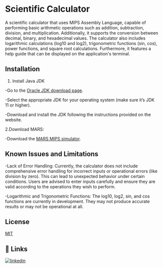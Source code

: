 
# Scientific Calculator

A scientific calculator that uses MIPS Assembly Language, capable of performing basic arithmetic operations such as addition, subtraction, division, and multiplication. Additionally, it supports the conversion between decimal, binary, and hexadecimal values. The calculator also includes logarithmic calculations (log10 and log2), trigonometric functions (sin, cos), power functions, and square root calculations. Furthermore, it features a help guide that can be displayed on the application's terminal.


## Installation

1. Install Java JDK

-Go to the [Oracle JDK download page](https://www.oracle.com/java/technologies/downloads/#jdk22-linux).

-Select the appropriate JDK for your operating system (make sure it’s JDK 11 or higher).

-Download and install the JDK following the instructions provided on the website.

2.Download MARS:

-Download the [MARS MIPS simulator](https://courses.missouristate.edu/KenVollmar/MARS/download.htm).

## Known Issues and Limitations

-Lack of Error Handling:
Currently, the calculator does not include comprehensive error handling for incorrect inputs or operational errors (like division by zero). This can lead to unexpected behavior under certain conditions. Users are advised to enter inputs carefully and ensure they are valid according to the operations they wish to perform.

-Logarithmic and Trigonometric Functions: The log10, log2, sin, and cos functions are currently in development. They may not produce accurate results or may not be operational at all. 
## License

[MIT](https://choosealicense.com/licenses/mit/)


## 🔗 Links
[![linkedin](https://img.shields.io/badge/linkedin-0A66C2?style=for-the-badge&logo=linkedin&logoColor=white)](https://www.linkedin.com/in/sebas-gim/)
